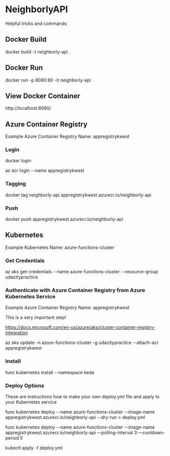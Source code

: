 # NeighborlyAPI

Helpful tricks and commands

## Docker Build  

docker build -t neighborly-api .

## Docker Run

docker run -p 8080:80 -it neighborly-api

## View Docker Container

http://localhost:8080/

## Azure Container Registry

Example Azure Container Registry Name: appregistrykwest

### Login

docker login

az acr login --name appregistrykwest

### Tagging 
docker tag neighborly-api appregistrykwest.azurecr.io/neighborly-api

### Push
docker push appregistrykwest.azurecr.io/neighborly-api

## Kubernetes

Example Kubernetes Name: azure-functions-cluster

### Get Credentials

az aks get-credentials --name azure-functions-cluster --resource-group udacitypractice

### Authenticate with Azure Container Registry from Azure Kubernetes Service

Example Azure Container Registry Name: appregistrykwest

This is a very important step!

https://docs.microsoft.com/en-us/azure/aks/cluster-container-registry-integration

az aks update -n azure-functions-cluster -g udacitypractice --attach-acr appregistrykwest

### Install

func kubernetes install --namespace keda 

### Deploy Options

These are instructions how to make your own deploy.yml file and apply to your Kubernetes service

func kubernetes deploy --name azure-functions-cluster --image-name appregistrykwest.azurecr.io/neighborly-api --dry-run > deploy.yml

func kubernetes deploy --name azure-functions-cluster --image-name appregistrykwest.azurecr.io/neighborly-api —polling-interval 3 —cooldown-period 5

kubectl apply -f deploy.yml
